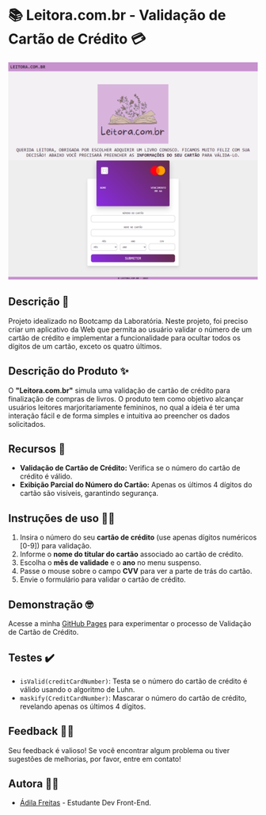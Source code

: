 # 📚 Leitora.com.br - Validação de Cartão de Crédito 💳 

<img src='src/Imagens/leitora.png'>

## Descrição 📝
Projeto idealizado no Bootcamp da Laboratória.
Neste projeto, foi preciso criar um aplicativo da Web que permita ao usuário validar o número de um cartão de crédito e implementar a funcionalidade para ocultar todos os dígitos de um cartão, exceto os quatro últimos. 

## Descrição do Produto ✨

O **"Leitora.com.br"** simula uma validação de cartão de crédito para finalização de compras de livros. O produto tem como objetivo alcançar usuários leitores marjoritariamente femininos, no qual a ideia é ter uma interação fácil e de forma simples e intuitiva ao preencher os dados solicitados.

## Recursos 📌

- **Validação de Cartão de Crédito:** Verifica se o número do cartão de crédito é válido.
- **Exibição Parcial do Número do Cartão:** Apenas os últimos 4 dígitos do cartão são visíveis, garantindo segurança.

## Instruções de uso 👩‍🏫

1. Insira o número do seu **cartão de crédito** (use apenas dígitos numéricos [0-9]) para validação.
2. Informe o **nome do titular do cartão** associado ao cartão de crédito.
3. Escolha o **mês de validade** e o **ano** no menu suspenso.
4. Passe o mouse sobre o campo **CVV** para ver a parte de trás do cartão.
5. Envie o formulário para validar o cartão de crédito.

## Demonstração 🤓
Acesse a minha [GitHub Pages](https://adilamarcelefreitas.github.io/SAP011-card-validation/src/) para experimentar o processo de Validação de Cartão de Crédito.

## Testes ✔️

- `isValid(creditCardNumber)`: Testa se o número do cartão de crédito é válido usando o algoritmo de Luhn.
- `maskify(CreditCardNumber)`: Mascarar o número do cartão de crédito, revelando apenas os últimos 4 dígitos.


## Feedback 💁‍♀️
Seu feedback é valioso! Se você encontrar algum problema ou tiver sugestões de melhorias, por favor, entre em contato!

## Autora 👩‍💻
- [Ádila Freitas](https://github.com/adilamarcelefreitas) - Estudante Dev Front-End.



